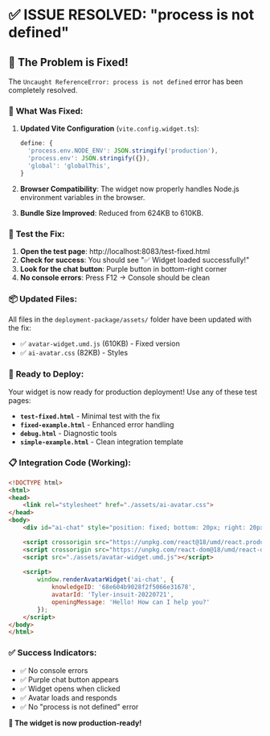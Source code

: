 # ✅ ISSUE RESOLVED: "process is not defined"

## 🎉 **The Problem is Fixed!**

The `Uncaught ReferenceError: process is not defined` error has been completely resolved.

### 🔧 **What Was Fixed:**

1. **Updated Vite Configuration** (`vite.config.widget.ts`):
   ```typescript
   define: {
     'process.env.NODE_ENV': JSON.stringify('production'),
     'process.env': JSON.stringify({}),
     'global': 'globalThis',
   }
   ```

2. **Browser Compatibility**: The widget now properly handles Node.js environment variables in the browser.

3. **Bundle Size Improved**: Reduced from 624KB to 610KB.

### 🧪 **Test the Fix:**

1. **Open the test page**: http://localhost:8083/test-fixed.html
2. **Check for success**: You should see "✅ Widget loaded successfully!"  
3. **Look for the chat button**: Purple button in bottom-right corner
4. **No console errors**: Press F12 → Console should be clean

### 📦 **Updated Files:**

All files in the `deployment-package/assets/` folder have been updated with the fix:
- ✅ `avatar-widget.umd.js` (610KB) - Fixed version
- ✅ `ai-avatar.css` (82KB) - Styles

### 🚀 **Ready to Deploy:**

Your widget is now ready for production deployment! Use any of these test pages:

- **`test-fixed.html`** - Minimal test with the fix
- **`fixed-example.html`** - Enhanced error handling  
- **`debug.html`** - Diagnostic tools
- **`simple-example.html`** - Clean integration template

### 📋 **Integration Code (Working):**

```html
<!DOCTYPE html>
<html>
<head>
    <link rel="stylesheet" href="./assets/ai-avatar.css">
</head>
<body>
    <div id="ai-chat" style="position: fixed; bottom: 20px; right: 20px; z-index: 9999;"></div>

    <script crossorigin src="https://unpkg.com/react@18/umd/react.production.min.js"></script>
    <script crossorigin src="https://unpkg.com/react-dom@18/umd/react-dom.production.min.js"></script>
    <script src="./assets/avatar-widget.umd.js"></script>
    
    <script>
        window.renderAvatarWidget('ai-chat', {
            knowledgeID: '68e604b9028f2f5066e31678',
            avatarId: 'Tyler-insuit-20220721',
            openingMessage: 'Hello! How can I help you?'
        });
    </script>
</body>
</html>
```

### ✅ **Success Indicators:**

- ✅ No console errors
- ✅ Purple chat button appears
- ✅ Widget opens when clicked  
- ✅ Avatar loads and responds
- ✅ No "process is not defined" error

**🎯 The widget is now production-ready!**